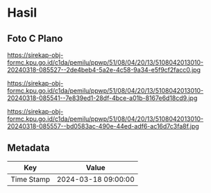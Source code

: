 # Hasil

## Foto C Plano

https://sirekap-obj-formc.kpu.go.id/c1da/pemilu/ppwp/51/08/04/20/13/5108042013010-20240318-085527--2de4beb4-5a2e-4c58-9a34-e5f9cf2facc0.jpg

https://sirekap-obj-formc.kpu.go.id/c1da/pemilu/ppwp/51/08/04/20/13/5108042013010-20240318-085541--7e839ed1-28df-4bce-a01b-8167e6d18cd9.jpg

https://sirekap-obj-formc.kpu.go.id/c1da/pemilu/ppwp/51/08/04/20/13/5108042013010-20240318-085557--bd0583ac-490e-44ed-adf6-ac16d7c3fa8f.jpg


## Metadata

| Key        | Value               |
| ---------- | ------------------- |
| Time Stamp | 2024-03-18 09:00:00 |



